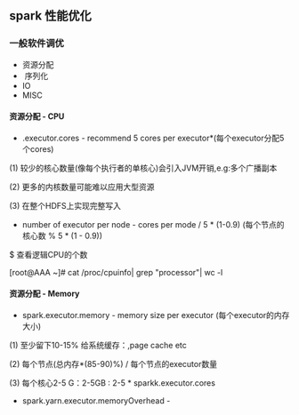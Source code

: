 ## spark 性能优化
### 一般软件调优
- 资源分配
-  序列化
- IO
- MISC

#### 资源分配 - CPU

- .executor.cores - recommend 5 cores per executor*(每个executor分配5个cores)

(1) 较少的核心数量(像每个执行者的单核心)会引入JVM开销,e.g:多个广播副本

(2) 更多的内核数量可能难以应用大型资源

(3) 在整个HDFS上实现完整写入

- number of executor per node -  cores per mode / 5 * (1-0.9) (每个节点的核心数 % 5 * (1 - 0.9))

$ 查看逻辑CPU的个数

[root@AAA ~]# cat /proc/cpuinfo| grep "processor"| wc -l

#### 资源分配 - Memory

- spark.executor.memory - memory size per executor (每个executor的内存大小)

(1) 至少留下10-15% 给系统缓存：,page cache etc

(2) 每个节点(总内存*(85-90)%) / 每个节点的executor数量

(3) 每个核心2-5 G：2-5GB : 2-5 * sparkk.executor.cores

- spark.yarn.executor.memoryOverhead -
